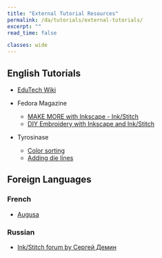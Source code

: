 ```yaml
---
title: "External Tutorial Resources"
permalink: /da/tutorials/external-tutorials/
excerpt: ""
read_time: false

classes: wide
---
```

## English Tutorials

* [EduTech Wiki](https://edutechwiki.unige.ch/en/InkStitch)

* Fedora Magazine
   * [MAKE MORE with Inkscape - Ink/Stitch](https://fedoramagazine.org/make-more-with-inkscape-ink-stitch/)
   * [DIY Embroidery with Inkscape and Ink/Stitch](https://fedoramagazine.org/diy-embroidery-with-inkscape-and-ink-stitch/)     

* Tyrosinase
    * [Color sorting](https://silverseams.com/2020/07/color-sorting-with-ink-stitch/)
    * [Adding die lines](https://silverseams.com/2020/08/adding-die-lines-to-embroidery-designs-with-ink-stitch/)

## Foreign Languages

### French

* [Augusa](http://lyogau.over-blog.com/tag/inkscape%20inkstitch/)

### Russian

* [Ink/Stitch forum by Сергей Демин](https://inkstitch.ru/)
